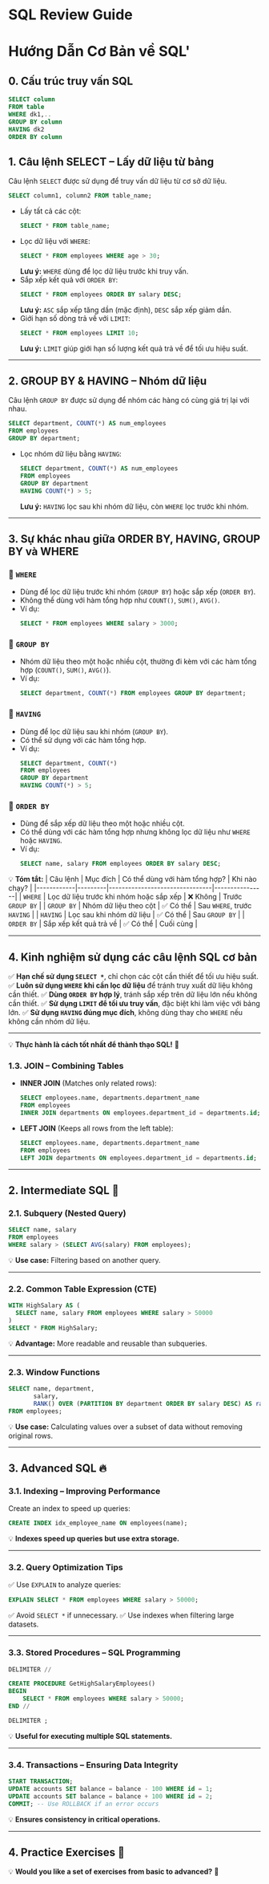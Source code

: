 # SQL Review Guide

# Hướng Dẫn Cơ Bản về SQL'

## 0. Cấu trúc truy vấn SQL
  ```sql
SELECT column
FROM table
WHERE dk1,..
GROUP BY column
HAVING dk2
ORDER BY column
```

## 1. Câu lệnh SELECT – Lấy dữ liệu từ bảng
Câu lệnh `SELECT` được sử dụng để truy vấn dữ liệu từ cơ sở dữ liệu.
```sql
SELECT column1, column2 FROM table_name;
```
- Lấy tất cả các cột:
  ```sql
  SELECT * FROM table_name;
  ```
- Lọc dữ liệu với `WHERE`:
  ```sql
  SELECT * FROM employees WHERE age > 30;
  ```
  **Lưu ý:** `WHERE` dùng để lọc dữ liệu trước khi truy vấn.
- Sắp xếp kết quả với `ORDER BY`:
  ```sql
  SELECT * FROM employees ORDER BY salary DESC;
  ```
  **Lưu ý:** `ASC` sắp xếp tăng dần (mặc định), `DESC` sắp xếp giảm dần.
- Giới hạn số dòng trả về với `LIMIT`:
  ```sql
  SELECT * FROM employees LIMIT 10;
  ```
  **Lưu ý:** `LIMIT` giúp giới hạn số lượng kết quả trả về để tối ưu hiệu suất.

---

## 2. GROUP BY & HAVING – Nhóm dữ liệu
Câu lệnh `GROUP BY` được sử dụng để nhóm các hàng có cùng giá trị lại với nhau.
```sql
SELECT department, COUNT(*) AS num_employees
FROM employees
GROUP BY department;
```
- Lọc nhóm dữ liệu bằng `HAVING`:
  ```sql
  SELECT department, COUNT(*) AS num_employees
  FROM employees
  GROUP BY department
  HAVING COUNT(*) > 5;
  ```
  **Lưu ý:** `HAVING` lọc sau khi nhóm dữ liệu, còn `WHERE` lọc trước khi nhóm.

---

## 3. Sự khác nhau giữa ORDER BY, HAVING, GROUP BY và WHERE

### 🔹 `WHERE`
- Dùng để lọc dữ liệu trước khi nhóm (`GROUP BY`) hoặc sắp xếp (`ORDER BY`).
- Không thể dùng với hàm tổng hợp như `COUNT()`, `SUM()`, `AVG()`.
- Ví dụ:
  ```sql
  SELECT * FROM employees WHERE salary > 3000;
  ```

### 🔹 `GROUP BY`
- Nhóm dữ liệu theo một hoặc nhiều cột, thường đi kèm với các hàm tổng hợp (`COUNT()`, `SUM()`, `AVG()`).
- Ví dụ:
  ```sql
  SELECT department, COUNT(*) FROM employees GROUP BY department;
  ```

### 🔹 `HAVING`
- Dùng để lọc dữ liệu sau khi nhóm (`GROUP BY`).
- Có thể sử dụng với các hàm tổng hợp.
- Ví dụ:
  ```sql
  SELECT department, COUNT(*)
  FROM employees
  GROUP BY department
  HAVING COUNT(*) > 5;
  ```

### 🔹 `ORDER BY`
- Dùng để sắp xếp dữ liệu theo một hoặc nhiều cột.
- Có thể dùng với các hàm tổng hợp nhưng không lọc dữ liệu như `WHERE` hoặc `HAVING`.
- Ví dụ:
  ```sql
  SELECT name, salary FROM employees ORDER BY salary DESC;
  ```

💡 **Tóm tắt:**
| Câu lệnh   | Mục đích | Có thể dùng với hàm tổng hợp? | Khi nào chạy? |
|------------|---------|--------------------------------|----------------|
| `WHERE`    | Lọc dữ liệu trước khi nhóm hoặc sắp xếp | ❌ Không | Trước `GROUP BY` |
| `GROUP BY` | Nhóm dữ liệu theo cột | ✅ Có thể | Sau `WHERE`, trước `HAVING` |
| `HAVING`   | Lọc sau khi nhóm dữ liệu | ✅ Có thể | Sau `GROUP BY` |
| `ORDER BY` | Sắp xếp kết quả trả về | ✅ Có thể | Cuối cùng |

---

## 4. Kinh nghiệm sử dụng các câu lệnh SQL cơ bản
✅ **Hạn chế sử dụng `SELECT *`**, chỉ chọn các cột cần thiết để tối ưu hiệu suất.
✅ **Luôn sử dụng `WHERE` khi cần lọc dữ liệu** để tránh truy xuất dữ liệu không cần thiết.
✅ **Dùng `ORDER BY` hợp lý**, tránh sắp xếp trên dữ liệu lớn nếu không cần thiết.
✅ **Sử dụng `LIMIT` để tối ưu truy vấn**, đặc biệt khi làm việc với bảng lớn.
✅ **Sử dụng `HAVING` đúng mục đích**, không dùng thay cho `WHERE` nếu không cần nhóm dữ liệu.

---

💡 **Thực hành là cách tốt nhất để thành thạo SQL!** 🚀



### 1.3. JOIN – Combining Tables

- **INNER JOIN** (Matches only related rows):
  ```sql
  SELECT employees.name, departments.department_name
  FROM employees
  INNER JOIN departments ON employees.department_id = departments.id;
  ```
- **LEFT JOIN** (Keeps all rows from the left table):
  ```sql
  SELECT employees.name, departments.department_name
  FROM employees
  LEFT JOIN departments ON employees.department_id = departments.id;
  ```

---

## 2. Intermediate SQL 🚀

### 2.1. Subquery (Nested Query)
```sql
SELECT name, salary
FROM employees
WHERE salary > (SELECT AVG(salary) FROM employees);
```
💡 **Use case:** Filtering based on another query.

---

### 2.2. Common Table Expression (CTE)
```sql
WITH HighSalary AS (
  SELECT name, salary FROM employees WHERE salary > 50000
)
SELECT * FROM HighSalary;
```
💡 **Advantage:** More readable and reusable than subqueries.

---

### 2.3. Window Functions
```sql
SELECT name, department,
       salary,
       RANK() OVER (PARTITION BY department ORDER BY salary DESC) AS rank
FROM employees;
```
💡 **Use case:** Calculating values over a subset of data without removing original rows.

---

## 3. Advanced SQL 🔥

### 3.1. Indexing – Improving Performance
Create an index to speed up queries:
```sql
CREATE INDEX idx_employee_name ON employees(name);
```
💡 **Indexes speed up queries but use extra storage.**

---

### 3.2. Query Optimization Tips
✅ Use `EXPLAIN` to analyze queries:
  ```sql
  EXPLAIN SELECT * FROM employees WHERE salary > 50000;
  ```
✅ Avoid `SELECT *` if unnecessary.
✅ Use indexes when filtering large datasets.

---

### 3.3. Stored Procedures – SQL Programming
```sql
DELIMITER //

CREATE PROCEDURE GetHighSalaryEmployees()
BEGIN
    SELECT * FROM employees WHERE salary > 50000;
END //

DELIMITER ;
```
💡 **Useful for executing multiple SQL statements.**

---

### 3.4. Transactions – Ensuring Data Integrity
```sql
START TRANSACTION;
UPDATE accounts SET balance = balance - 100 WHERE id = 1;
UPDATE accounts SET balance = balance + 100 WHERE id = 2;
COMMIT; -- Use ROLLBACK if an error occurs
```
💡 **Ensures consistency in critical operations.**

---

## 4. Practice Exercises 🎯
💡 **Would you like a set of exercises from basic to advanced?** 🚀

